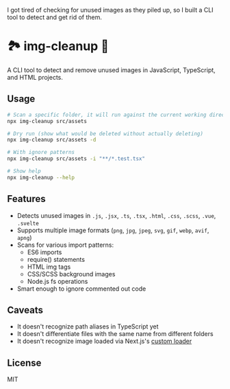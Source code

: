 I got tired of checking for unused images as they piled up, so I built a CLI tool to detect and get rid of them.

# 🏞️ img-cleanup 🧹

A CLI tool to detect and remove unused images in JavaScript, TypeScript, and HTML projects.

## Usage

```bash
# Scan a specific folder, it will run against the current working directory
npx img-cleanup src/assets

# Dry run (show what would be deleted without actually deleting)
npx img-cleanup src/assets -d

# With ignore patterns
npx img-cleanup src/assets -i "**/*.test.tsx"

# Show help
npx img-cleanup --help
```

## Features

- Detects unused images in `.js`, `.jsx`, `.ts`, `.tsx`, `.html`, `.css`, `.scss`, `.vue`, `.svelte`
- Supports multiple image formats (`png`, `jpg`, `jpeg`, `svg`, `gif`, `webp`, `avif`, `apng`)
- Scans for various import patterns:
  - ES6 imports
  - require() statements
  - HTML img tags
  - CSS/SCSS background images
  - Node.js fs operations
- Smart enough to ignore commented out code

## Caveats
- It doesn't recognize path aliases in TypeScript yet
- It doesn't differentiate files with the same name from different folders
- It doesn't recognize image loaded via Next.js's [custom loader](https://nextjs.org/docs/app/api-reference/components/image#loader)

## License

MIT
